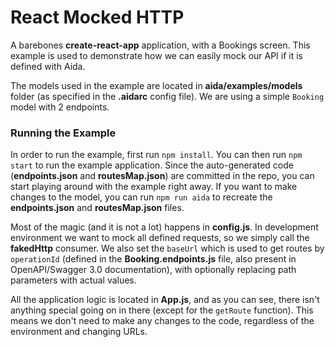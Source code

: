 # React Mocked HTTP

A barebones **create-react-app** application, with a Bookings screen. This example is used to demonstrate how we can easily mock our API if it is defined with Aida.

The models used in the example are located in **aida/examples/models** folder (as specified in the **.aidarc** config file). We are using a simple `Booking` model with 2 endpoints.

### Running the Example

In order to run the example, first run `npm install`. You can then run `npm start` to run the example application. Since the auto-generated code (**endpoints.json** and **routesMap.json**) are committed in the repo, you can start playing around with the example right away. If you want to make changes to the model, you can run `npm run aida` to recreate the **endpoints.json** and **routesMap.json** files.

Most of the magic (and it is not a lot) happens in **config.js**. In development environment we want to mock all defined requests, so we simply call the **fakedHttp** consumer. We also set the `baseUrl` which is used to get routes by `operationId` (defined in the **Booking.endpoints.js** file, also present in OpenAPI/Swagger 3.0 documentation), with optionally replacing path parameters with actual values. 

All the application logic is located in **App.js**, and as you can see, there isn't anything special going on in there (except for the `getRoute` function). This means we don't need to make any changes to the code, regardless of the environment and changing URLs.
